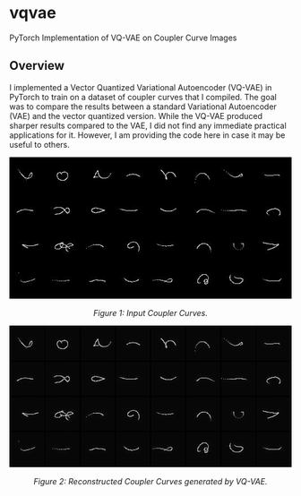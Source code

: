 # vqvae
 PyTorch Implementation of VQ-VAE on Coupler Curve Images

## Overview

I implemented a Vector Quantized Variational Autoencoder (VQ-VAE) in PyTorch to train on a dataset of coupler curves that I compiled. The goal was to compare the results between a standard Variational Autoencoder (VAE) and the vector quantized version. While the VQ-VAE produced sharper results compared to the VAE, I did not find any immediate practical applications for it. However, I am providing the code here in case it may be useful to others.

<p align="center">
  <img src="orig_image.png" alt="Coupler Curve Input">
</p>
<p align="center"><i>Figure 1: Input Coupler Curves.</i></p>

<p align="center">
  <img src="recon_images.png" alt="Reconstructed Coupler Curves">
</p>
<p align="center"><i>Figure 2: Reconstructed Coupler Curves generated by VQ-VAE.</i></p>

